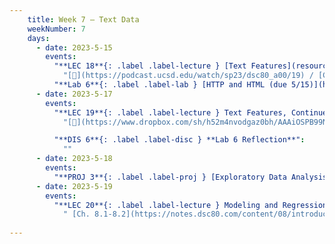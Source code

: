 ```yaml
---
    title: Week 7 – Text Data
    weekNumber: 7
    days:
      - date: 2023-5-15
        events:
          "**LEC 18**{: .label .label-lecture } [Text Features](resources/lectures/lec18/lec18.html)":
            "[🎥](https://podcast.ucsd.edu/watch/sp23/dsc80_a00/19) / [Ch. 8.1-8.2](https://notes.dsc80.com/content/08/introduction.html)"
          "**Lab 6**{: .label .label-lab } [HTTP and HTML (due 5/15)](https://github.com/dsc-courses/dsc80-2023-sp/blob/main/labs/06-http/lab.ipynb)":
      - date: 2023-5-17
        events:
          "**LEC 19**{: .label .label-lecture } Text Features, Continued":
            "[🎥](https://www.dropbox.com/sh/h52m4nvodgaz0bh/AAAiOSPB99NSmEXcv5tdS66Ra?dl=0) / [Ch. 8.1-8.2](https://notes.dsc80.com/content/08/introduction.html)"

          "**DIS 6**{: .label .label-disc } **Lab 6 Reflection**":
            ""
      - date: 2023-5-18
        events:
          "**PROJ 3**{: .label .label-proj } [Exploratory Data Analysis 📊 (due 5/18, no checkpoint)](https://github.com/dsc-courses/dsc80-2023-sp/blob/main/projects/03-topics/template.ipynb)":
      - date: 2023-5-19
        events:
          "**LEC 20**{: .label .label-lecture } Modeling and Regression":
            " [Ch. 8.1-8.2](https://notes.dsc80.com/content/08/introduction.html)"
                
---
```

